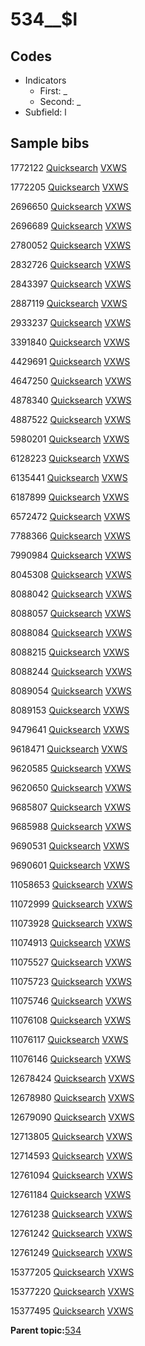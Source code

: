# 534\_\_$l

## Codes

-   Indicators
    -   First: \_
    -   Second: \_
-   Subfield: l

## Sample bibs

1772122 [Quicksearch](https://search.library.yale.edu/catalog/1772122) [VXWS](http://prodorbis.library.yale.edu:7014/vxws/GetHoldingsService?bibId=1772122)

1772205 [Quicksearch](https://search.library.yale.edu/catalog/1772205) [VXWS](http://prodorbis.library.yale.edu:7014/vxws/GetHoldingsService?bibId=1772205)

2696650 [Quicksearch](https://search.library.yale.edu/catalog/2696650) [VXWS](http://prodorbis.library.yale.edu:7014/vxws/GetHoldingsService?bibId=2696650)

2696689 [Quicksearch](https://search.library.yale.edu/catalog/2696689) [VXWS](http://prodorbis.library.yale.edu:7014/vxws/GetHoldingsService?bibId=2696689)

2780052 [Quicksearch](https://search.library.yale.edu/catalog/2780052) [VXWS](http://prodorbis.library.yale.edu:7014/vxws/GetHoldingsService?bibId=2780052)

2832726 [Quicksearch](https://search.library.yale.edu/catalog/2832726) [VXWS](http://prodorbis.library.yale.edu:7014/vxws/GetHoldingsService?bibId=2832726)

2843397 [Quicksearch](https://search.library.yale.edu/catalog/2843397) [VXWS](http://prodorbis.library.yale.edu:7014/vxws/GetHoldingsService?bibId=2843397)

2887119 [Quicksearch](https://search.library.yale.edu/catalog/2887119) [VXWS](http://prodorbis.library.yale.edu:7014/vxws/GetHoldingsService?bibId=2887119)

2933237 [Quicksearch](https://search.library.yale.edu/catalog/2933237) [VXWS](http://prodorbis.library.yale.edu:7014/vxws/GetHoldingsService?bibId=2933237)

3391840 [Quicksearch](https://search.library.yale.edu/catalog/3391840) [VXWS](http://prodorbis.library.yale.edu:7014/vxws/GetHoldingsService?bibId=3391840)

4429691 [Quicksearch](https://search.library.yale.edu/catalog/4429691) [VXWS](http://prodorbis.library.yale.edu:7014/vxws/GetHoldingsService?bibId=4429691)

4647250 [Quicksearch](https://search.library.yale.edu/catalog/4647250) [VXWS](http://prodorbis.library.yale.edu:7014/vxws/GetHoldingsService?bibId=4647250)

4878340 [Quicksearch](https://search.library.yale.edu/catalog/4878340) [VXWS](http://prodorbis.library.yale.edu:7014/vxws/GetHoldingsService?bibId=4878340)

4887522 [Quicksearch](https://search.library.yale.edu/catalog/4887522) [VXWS](http://prodorbis.library.yale.edu:7014/vxws/GetHoldingsService?bibId=4887522)

5980201 [Quicksearch](https://search.library.yale.edu/catalog/5980201) [VXWS](http://prodorbis.library.yale.edu:7014/vxws/GetHoldingsService?bibId=5980201)

6128223 [Quicksearch](https://search.library.yale.edu/catalog/6128223) [VXWS](http://prodorbis.library.yale.edu:7014/vxws/GetHoldingsService?bibId=6128223)

6135441 [Quicksearch](https://search.library.yale.edu/catalog/6135441) [VXWS](http://prodorbis.library.yale.edu:7014/vxws/GetHoldingsService?bibId=6135441)

6187899 [Quicksearch](https://search.library.yale.edu/catalog/6187899) [VXWS](http://prodorbis.library.yale.edu:7014/vxws/GetHoldingsService?bibId=6187899)

6572472 [Quicksearch](https://search.library.yale.edu/catalog/6572472) [VXWS](http://prodorbis.library.yale.edu:7014/vxws/GetHoldingsService?bibId=6572472)

7788366 [Quicksearch](https://search.library.yale.edu/catalog/7788366) [VXWS](http://prodorbis.library.yale.edu:7014/vxws/GetHoldingsService?bibId=7788366)

7990984 [Quicksearch](https://search.library.yale.edu/catalog/7990984) [VXWS](http://prodorbis.library.yale.edu:7014/vxws/GetHoldingsService?bibId=7990984)

8045308 [Quicksearch](https://search.library.yale.edu/catalog/8045308) [VXWS](http://prodorbis.library.yale.edu:7014/vxws/GetHoldingsService?bibId=8045308)

8088042 [Quicksearch](https://search.library.yale.edu/catalog/8088042) [VXWS](http://prodorbis.library.yale.edu:7014/vxws/GetHoldingsService?bibId=8088042)

8088057 [Quicksearch](https://search.library.yale.edu/catalog/8088057) [VXWS](http://prodorbis.library.yale.edu:7014/vxws/GetHoldingsService?bibId=8088057)

8088084 [Quicksearch](https://search.library.yale.edu/catalog/8088084) [VXWS](http://prodorbis.library.yale.edu:7014/vxws/GetHoldingsService?bibId=8088084)

8088215 [Quicksearch](https://search.library.yale.edu/catalog/8088215) [VXWS](http://prodorbis.library.yale.edu:7014/vxws/GetHoldingsService?bibId=8088215)

8088244 [Quicksearch](https://search.library.yale.edu/catalog/8088244) [VXWS](http://prodorbis.library.yale.edu:7014/vxws/GetHoldingsService?bibId=8088244)

8089054 [Quicksearch](https://search.library.yale.edu/catalog/8089054) [VXWS](http://prodorbis.library.yale.edu:7014/vxws/GetHoldingsService?bibId=8089054)

8089153 [Quicksearch](https://search.library.yale.edu/catalog/8089153) [VXWS](http://prodorbis.library.yale.edu:7014/vxws/GetHoldingsService?bibId=8089153)

9479641 [Quicksearch](https://search.library.yale.edu/catalog/9479641) [VXWS](http://prodorbis.library.yale.edu:7014/vxws/GetHoldingsService?bibId=9479641)

9618471 [Quicksearch](https://search.library.yale.edu/catalog/9618471) [VXWS](http://prodorbis.library.yale.edu:7014/vxws/GetHoldingsService?bibId=9618471)

9620585 [Quicksearch](https://search.library.yale.edu/catalog/9620585) [VXWS](http://prodorbis.library.yale.edu:7014/vxws/GetHoldingsService?bibId=9620585)

9620650 [Quicksearch](https://search.library.yale.edu/catalog/9620650) [VXWS](http://prodorbis.library.yale.edu:7014/vxws/GetHoldingsService?bibId=9620650)

9685807 [Quicksearch](https://search.library.yale.edu/catalog/9685807) [VXWS](http://prodorbis.library.yale.edu:7014/vxws/GetHoldingsService?bibId=9685807)

9685988 [Quicksearch](https://search.library.yale.edu/catalog/9685988) [VXWS](http://prodorbis.library.yale.edu:7014/vxws/GetHoldingsService?bibId=9685988)

9690531 [Quicksearch](https://search.library.yale.edu/catalog/9690531) [VXWS](http://prodorbis.library.yale.edu:7014/vxws/GetHoldingsService?bibId=9690531)

9690601 [Quicksearch](https://search.library.yale.edu/catalog/9690601) [VXWS](http://prodorbis.library.yale.edu:7014/vxws/GetHoldingsService?bibId=9690601)

11058653 [Quicksearch](https://search.library.yale.edu/catalog/11058653) [VXWS](http://prodorbis.library.yale.edu:7014/vxws/GetHoldingsService?bibId=11058653)

11072999 [Quicksearch](https://search.library.yale.edu/catalog/11072999) [VXWS](http://prodorbis.library.yale.edu:7014/vxws/GetHoldingsService?bibId=11072999)

11073928 [Quicksearch](https://search.library.yale.edu/catalog/11073928) [VXWS](http://prodorbis.library.yale.edu:7014/vxws/GetHoldingsService?bibId=11073928)

11074913 [Quicksearch](https://search.library.yale.edu/catalog/11074913) [VXWS](http://prodorbis.library.yale.edu:7014/vxws/GetHoldingsService?bibId=11074913)

11075527 [Quicksearch](https://search.library.yale.edu/catalog/11075527) [VXWS](http://prodorbis.library.yale.edu:7014/vxws/GetHoldingsService?bibId=11075527)

11075723 [Quicksearch](https://search.library.yale.edu/catalog/11075723) [VXWS](http://prodorbis.library.yale.edu:7014/vxws/GetHoldingsService?bibId=11075723)

11075746 [Quicksearch](https://search.library.yale.edu/catalog/11075746) [VXWS](http://prodorbis.library.yale.edu:7014/vxws/GetHoldingsService?bibId=11075746)

11076108 [Quicksearch](https://search.library.yale.edu/catalog/11076108) [VXWS](http://prodorbis.library.yale.edu:7014/vxws/GetHoldingsService?bibId=11076108)

11076117 [Quicksearch](https://search.library.yale.edu/catalog/11076117) [VXWS](http://prodorbis.library.yale.edu:7014/vxws/GetHoldingsService?bibId=11076117)

11076146 [Quicksearch](https://search.library.yale.edu/catalog/11076146) [VXWS](http://prodorbis.library.yale.edu:7014/vxws/GetHoldingsService?bibId=11076146)

12678424 [Quicksearch](https://search.library.yale.edu/catalog/12678424) [VXWS](http://prodorbis.library.yale.edu:7014/vxws/GetHoldingsService?bibId=12678424)

12678980 [Quicksearch](https://search.library.yale.edu/catalog/12678980) [VXWS](http://prodorbis.library.yale.edu:7014/vxws/GetHoldingsService?bibId=12678980)

12679090 [Quicksearch](https://search.library.yale.edu/catalog/12679090) [VXWS](http://prodorbis.library.yale.edu:7014/vxws/GetHoldingsService?bibId=12679090)

12713805 [Quicksearch](https://search.library.yale.edu/catalog/12713805) [VXWS](http://prodorbis.library.yale.edu:7014/vxws/GetHoldingsService?bibId=12713805)

12714593 [Quicksearch](https://search.library.yale.edu/catalog/12714593) [VXWS](http://prodorbis.library.yale.edu:7014/vxws/GetHoldingsService?bibId=12714593)

12761094 [Quicksearch](https://search.library.yale.edu/catalog/12761094) [VXWS](http://prodorbis.library.yale.edu:7014/vxws/GetHoldingsService?bibId=12761094)

12761184 [Quicksearch](https://search.library.yale.edu/catalog/12761184) [VXWS](http://prodorbis.library.yale.edu:7014/vxws/GetHoldingsService?bibId=12761184)

12761238 [Quicksearch](https://search.library.yale.edu/catalog/12761238) [VXWS](http://prodorbis.library.yale.edu:7014/vxws/GetHoldingsService?bibId=12761238)

12761242 [Quicksearch](https://search.library.yale.edu/catalog/12761242) [VXWS](http://prodorbis.library.yale.edu:7014/vxws/GetHoldingsService?bibId=12761242)

12761249 [Quicksearch](https://search.library.yale.edu/catalog/12761249) [VXWS](http://prodorbis.library.yale.edu:7014/vxws/GetHoldingsService?bibId=12761249)

15377205 [Quicksearch](https://search.library.yale.edu/catalog/15377205) [VXWS](http://prodorbis.library.yale.edu:7014/vxws/GetHoldingsService?bibId=15377205)

15377220 [Quicksearch](https://search.library.yale.edu/catalog/15377220) [VXWS](http://prodorbis.library.yale.edu:7014/vxws/GetHoldingsService?bibId=15377220)

15377495 [Quicksearch](https://search.library.yale.edu/catalog/15377495) [VXWS](http://prodorbis.library.yale.edu:7014/vxws/GetHoldingsService?bibId=15377495)

**Parent topic:**[534](../../tags/534/534.md)

